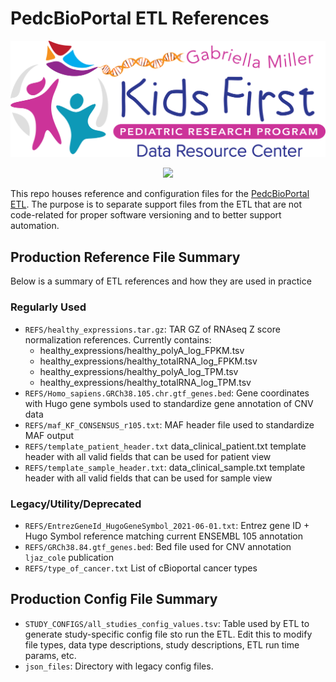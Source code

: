 # PedcBioPortal ETL References

<p align="center">
  <img src="docs/logo/kids_first_logo.svg" alt="Kids First repository logo" width="660px" />
</p>
<p align="center">
  <a href="https://github.com/kids-first/kf-cbioportal-etl-refs/blob/main/LICENSE"><img src="https://img.shields.io/github/license/kids-first/kf-cbioportal-etl-refs.svg?style=for-the-badge"></a>
</p>

This repo houses reference and configuration files for the [PedcBioPortal ETL](https://github.com/kids-first/kf-cbioportal-etl).
The purpose is to separate support files from the ETL that are not code-related for proper software versioning and to better support automation.

## Production Reference File Summary
Below is a summary of ETL references and how they are used in practice

### Regularly Used
 - `REFS/healthy_expressions.tar.gz`: TAR GZ of RNAseq Z score normalization references. Currently contains:
   - healthy_expressions/healthy_polyA_log_FPKM.tsv
   - healthy_expressions/healthy_totalRNA_log_FPKM.tsv
   - healthy_expressions/healthy_polyA_log_TPM.tsv
   - healthy_expressions/healthy_totalRNA_log_TPM.tsv
 - `REFS/Homo_sapiens.GRCh38.105.chr.gtf_genes.bed`: Gene coordinates with Hugo gene symbols used to standardize gene annotation of CNV data
 - `REFS/maf_KF_CONSENSUS_r105.txt`: MAF header file used to standardize MAF output
 - `REFS/template_patient_header.txt` data_clinical_patient.txt template header with all valid fields that can be used for patient view
 - `REFS/template_sample_header.txt`: data_clinical_sample.txt template header with all valid fields that can be used for sample view

### Legacy/Utility/Deprecated
 - `REFS/EntrezGeneId_HugoGeneSymbol_2021-06-01.txt`: Entrez gene ID + Hugo Symbol reference matching current ENSEMBL 105 annotation
 - `REFS/GRCh38.84.gtf_genes.bed`: Bed file used for CNV annotation `ljaz_cole` publication
 - `REFS/type_of_cancer.txt` List of cBioportal cancer types

## Production Config File Summary
 - `STUDY_CONFIGS/all_studies_config_values.tsv`: Table used by ETL to generate study-specific config file sto run the ETL. Edit this to modify file types, data type descriptions, study descriptions, ETL run time params, etc.
 - `json_files`: Directory with legacy config files.